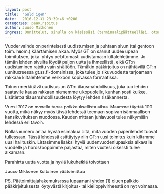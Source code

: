 ```yaml
---
layout: post
title:  "Guld igen"
date:   2016-12-31 23:39:46 +0200
categories: pääkirjoitus
author: Juuso Mikkonen
ingress: Onnittelut, sinulla on käsissäsi (terminaalipäätteelläsi, otsalohkossasi) Kultaisen Tomaatin vuoden 2017 nollas (0.) lehti.
---
```


Vuodenvaihde on perinteisesti uudistumisen ja puhtaan sivun (tai gentoon toim. huom.) kääntämisen aikaa. Myös GT on saanut uuden upean toimituksen, joka ryhtyy pelottomasti uudistamaan kiltalehteämme. Jo tämän lehden sivuilta löydät paljon uutta ja ihmeellistä, eikä GT:n uudistuminen rajoitu vain sisältöön. Tämäkin pääkirjoitus on nähtävillä GT:n uunituoreessa gt.as.fi-domainissa, joka tulee jo alkuvuodesta tarjoamaan rakkaan kiltalehtemme verkkoon sopivassa formaatissa.

Toinen merkittävä uudistus on GT:n tilausmahdollisuus, joka tuo lehden saataville kauas rakkaan niememme ulkopuolelle, kunhan posti kulkee. Lisätietoa tilausmahdollisuudesta löytyy lehden sisäkannesta.

Vuosi 2017 on monella tapaa poikkeuksellista aikaa. Maamme täyttää 100 vuotta, mikä näkyy myös tässä lehdessä teemaan sopivan isänmaallisen kansikuvituksen muodossa. Kauden mittaan juhlavuosi tulee näkymään lehdessä eri tavoin.

Nollas numero antaa hyvää esimakua siitä, mitä vuoden paperilehdet tuovat tullessaan. Tässä lehdessä esittäytyy niin GT:n uusi toimitus kuin kiltamme uusi hallituskin. Listasimme lisäksi hyviä uudenvuodenlupauksia alkavalle vuodelle ja horoskooppimme paljastaa, miten vuotesi oikeasti tulee alkamaan.


Parahinta uutta vuotta ja hyviä lukuhetkiä toivottaen

Juuso Mikkonen
Kultainen päätoimittaja


PS. Päätoimittajahakemuksessa lupaamani yhden (1) oluen palkkio pääkirjoituksesta löytyvästä kirjoitus- tai kielioppivirheestä on nyt voimassa.

